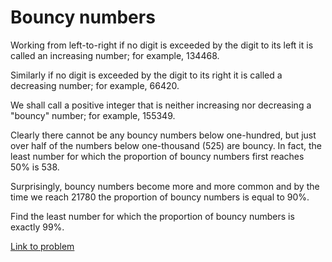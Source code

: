 # Bouncy numbers

<p>Working from left-to-right if no digit is exceeded by the digit to its left it is called an increasing number; for example, 134468.</p>
<p>Similarly if no digit is exceeded by the digit to its right it is called a decreasing number; for example, 66420.</p>
<p>We shall call a positive integer that is neither increasing nor decreasing a "bouncy" number; for example, 155349.</p>
<p>Clearly there cannot be any bouncy numbers below one-hundred, but just over half of the numbers below one-thousand (525) are bouncy. In fact, the least number for which the proportion of bouncy numbers first reaches 50% is 538.</p>
<p>Surprisingly, bouncy numbers become more and more common and by the time we reach 21780 the proportion of bouncy numbers is equal to 90%.</p>
<p>Find the least number for which the proportion of bouncy numbers is exactly 99%.</p>


[Link to problem](https://projecteuler.net/problem=112)
